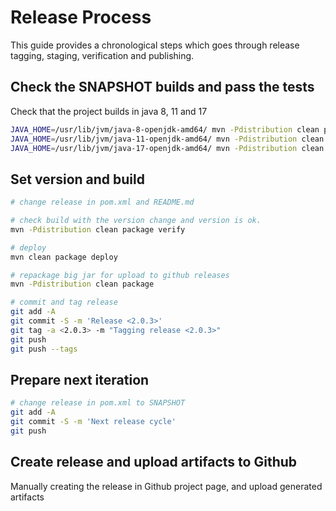 # Release Process

This guide provides a chronological steps which goes through release tagging, staging, verification and publishing.

## Check the SNAPSHOT builds and pass the tests

Check that the project builds in java 8, 11 and 17

```bash
JAVA_HOME=/usr/lib/jvm/java-8-openjdk-amd64/ mvn -Pdistribution clean package verify
JAVA_HOME=/usr/lib/jvm/java-11-openjdk-amd64/ mvn -Pdistribution clean package verify
JAVA_HOME=/usr/lib/jvm/java-17-openjdk-amd64/ mvn -Pdistribution clean package verify
```

## Set version and build 

```bash
# change release in pom.xml and README.md

# check build with the version change and version is ok.
mvn -Pdistribution clean package verify

# deploy
mvn clean package deploy

# repackage big jar for upload to github releases
mvn -Pdistribution clean package 

# commit and tag release
git add -A
git commit -S -m 'Release <2.0.3>'
git tag -a <2.0.3> -m "Tagging release <2.0.3>"
git push
git push --tags

```
    
## Prepare next iteration

```bash
# change release in pom.xml to SNAPSHOT
git add -A
git commit -S -m 'Next release cycle'
git push
```

## Create release and upload artifacts to Github

Manually creating the release in Github project page, and upload generated artifacts
